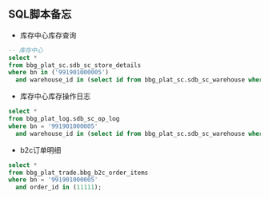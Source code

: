 ## SQL脚本备忘

- 库存中心库存查询

```sql
-- 库存中心
select *
from bbg_plat_sc.sdb_sc_store_details
where bn in ('991901000005')
  and warehouse_id in (select id from bbg_plat_sc.sdb_sc_warehouse where shop_id = '13207');
```



- 库存中心库存操作日志

```sql
select *
from bbg_plat_log.sdb_sc_op_log
where bn = '991901000005'
  and warehouse_id in (select id from bbg_plat_sc.sdb_sc_warehouse where shop_id = '13207') 
```



- b2c订单明细

```sql
select *
from bbg_plat_trade.bbg_b2c_order_items
where bn = '991901000005'
  and order_id in (11111);
```

